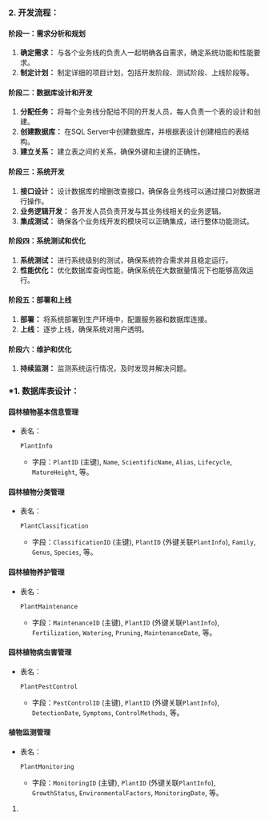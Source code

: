 ### 2. 开发流程：

#### 阶段一：需求分析和规划

1. **确定需求：** 与各个业务线的负责人一起明确各自需求，确定系统功能和性能要求。
2. **制定计划：** 制定详细的项目计划，包括开发阶段、测试阶段、上线阶段等。

#### 阶段二：数据库设计和开发

1. **分配任务：** 将每个业务线分配给不同的开发人员，每人负责一个表的设计和创建。
2. **创建数据库：** 在SQL Server中创建数据库，并根据表设计创建相应的表结构。
3. **建立关系：** 建立表之间的关系，确保外键和主键的正确性。

#### 阶段三：系统开发

1. **接口设计：** 设计数据库的增删改查接口，确保各业务线可以通过接口对数据进行操作。
2. **业务逻辑开发：** 各开发人员负责开发与其业务线相关的业务逻辑。
3. **集成测试：** 确保各个业务线开发的模块可以正确集成，进行整体功能测试。

#### 阶段四：系统测试和优化

1. **系统测试：** 进行系统级别的测试，确保系统符合需求并且稳定运行。
2. **性能优化：** 优化数据库查询性能，确保系统在大数据量情况下也能够高效运行。

#### 阶段五：部署和上线

1. **部署：** 将系统部署到生产环境中，配置服务器和数据库连接。
2. **上线：** 逐步上线，确保系统对用户透明。

#### 阶段六：维护和优化

1. **持续监测：** 监测系统运行情况，及时发现并解决问题。





### *1. 数据库表设计：

#### 园林植物基本信息管理

- 表名：

  ```
  PlantInfo
  ```

  - 字段：`PlantID` (主键), `Name`, `ScientificName`, `Alias`, `Lifecycle`, `MatureHeight`, 等。

#### 园林植物分类管理

- 表名：

  ```
  PlantClassification
  ```

  - 字段：`ClassificationID` (主键), `PlantID` (外键关联`PlantInfo`), `Family`, `Genus`, `Species`, 等。

#### 园林植物养护管理

- 表名：

  ```
  PlantMaintenance
  ```

  - 字段：`MaintenanceID` (主键), `PlantID` (外键关联`PlantInfo`), `Fertilization`, `Watering`, `Pruning`, `MaintenanceDate`, 等。

#### 园林植物病虫害管理

- 表名：

  ```
  PlantPestControl
  ```

  - 字段：`PestControlID` (主键), `PlantID` (外键关联`PlantInfo`), `DetectionDate`, `Symptoms`, `ControlMethods`, 等。

#### 植物监测管理

- 表名：

  ```
  PlantMonitoring
  ```

  - 字段：`MonitoringID` (主键), `PlantID` (外键关联`PlantInfo`), `GrowthStatus`, `EnvironmentalFactors`, `MonitoringDate`, 等。

1. 